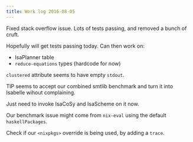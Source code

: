 ```yaml
---
title: Work log 2016-08-05
---
```


Fixed stack overflow issue. Lots of tests passing, and removed a bunch of cruft.

Hopefully will get tests passing today. Can then work on:

 - IsaPlanner table
 - `reduce-equations` types (hardcode for now)

`clustered` attribute seems to have empty `stdout`.

TIP seems to accept our combined smtlib benchmark and turn it into Isabelle wihout complaining.

Just need to invoke IsaCoSy and IsaScheme on it now.

Our benchmark issue might come from `nix-eval` using the default `haskellPackages`.

Check if our `<nixpkgs>` override is being used, by adding a `trace`.
